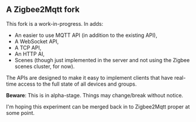 ## A Zigbee2Mqtt fork

This fork is a work-in-progress. In adds:
- An easier to use MQTT API (in addition to the existing API),
- A WebSocket API,
- A TCP API,
- An HTTP AI,
- Scenes (though just implemented in the server and not using the Zigbee scenes cluster, for now).

The APIs are designed to make it easy to implement clients that have real-time access to the full state of all devices and groups.

**Beware**: This is in alpha-stage. Things may change/break without notice.

I'm hoping this experiment can be merged back in to Zigbee2Mqtt proper at some point.

